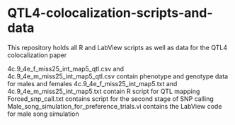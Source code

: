 # QTL4-colocalization-scripts-and-data
This repository holds all R and LabView scripts as well as data for the QTL4 colocalization paper

4c.9_4e_f_miss25_int_map5_qtl.csv and 4c.9_4e_m_miss25_int_map5_qtl.csv contain phenotype and genotype data for males and females
4c.9_4e_f_miss25_int_map5.txt and 4c.9_4e_m_miss25_int_map5.txt contain R script for QTL mapping
Forced_snp_call.txt contains script for the second stage of SNP calling
Male_song_simulation_for_preference_trials.vi contains the LabView code for male song simulation
